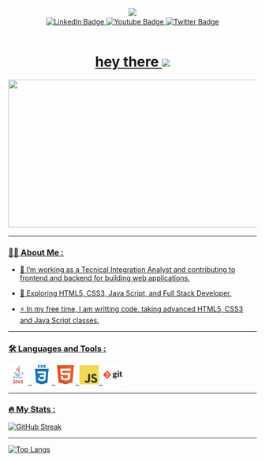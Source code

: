 <div id="header" align="center">
<img src="https://media.giphy.com/media/M9gbBd9nbDrOTu1Mqx/giphy.gif" width="100"/> 
<div id="badges">
<a href="https://www.linkedin.com/feed/">
<img src="https://img.shields.io/badge/LinkedIn-blue?style=for-the-badge&logo=linkedin&logoColor=white" alt="LinkedIn Badge"/>
<a href="https://www.youtube.com/watch?v=9gTw2EDkaDQ">
<img src="https://img.shields.io/badge/YouTube-red?style=for-the-badge&logo=youtube&logoColor=white" alt="Youtube Badge"/>
<a href="https://twitter.com/home">
<img src="https://img.shields.io/badge/Twitter-blue?style=for-the-badge&logo=twitter&logoColor=white" alt="Twitter Badge"/>
</div>
<img src="https://komarev.com/ghpvc/?username=80Duce&style=flat-square&color=blue" alt=""/>
 <h1>
  hey there
  <img src="https://media.giphy.com/media/hvRJCLFzcasrR4ia7z/giphy.gif" width="30px"/>
</h1>
 <div align="left">
  <img src="https://media.giphy.com/media/dWesBcTLavkZuG35MI/giphy.gif" width="600" height="300"/>
  
  
---
  
### :woman_technologist: About Me :
 
- :telescope: I’m working as a Tecnical Integration Analyst and contributing to frontend and backend for building web applications.

- :seedling: Exploring HTML5, CSS3, Java Script, and Full Stack Developer.

- :zap: In my free time, I am writting code, taking advanced HTML5, CSS3 and Java Script classes.

---

### :hammer_and_wrench: Languages and Tools :

  <div>
   <img src="https://github.com/devicons/devicon/blob/master/icons/java/java-original-wordmark.svg" title="Java" alt="Java" width="40" height="40"/>&nbsp;
  <img src="https://github.com/devicons/devicon/blob/master/icons/css3/css3-plain-wordmark.svg"  title="CSS3" alt="CSS" width="40" height="40"/>&nbsp;
  <img src="https://github.com/devicons/devicon/blob/master/icons/html5/html5-original.svg" title="HTML5" alt="HTML" width="40" height="40"/>&nbsp;
  <img src="https://github.com/devicons/devicon/blob/master/icons/javascript/javascript-original.svg" title="JavaScript" alt="JavaScript" width="40" height="40"/>&nbsp;
  <img src="https://github.com/devicons/devicon/blob/master/icons/git/git-original-wordmark.svg" title="Git" **alt="Git" width="40" height="40"/>
   
   ---

### :fire: My Stats :

[![GitHub Streak](http://github-readme-streak-stats.herokuapp.com?user=80Duce&theme=dark&background=000000)](https://git.io/streak-stats)
   
 ---
[![Top Langs](https://github-readme-stats.vercel.app/api/top-langs/?username=80Duce&layout=compact&theme=vision-friendly-dark)](https://github.com/anuraghazra/github-readme-stats)
  
  </div>
   </div>
    </div>



<!---
80Duce/80Duce is a ✨ special ✨ repository because its `README.md` (this file) appears on your GitHub profile.
You can click the Preview link to take a look at your changes.
--->
